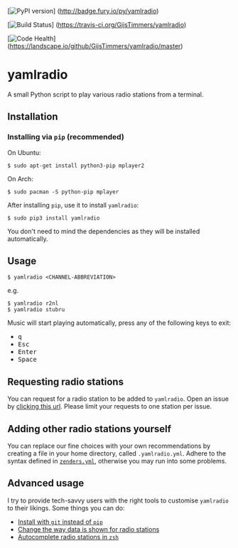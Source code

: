 [![PyPI version](https://badge.fury.io/py/yamlradio.svg)]
(http://badge.fury.io/py/yamlradio)

[![Build Status](https://travis-ci.org/GijsTimmers/yamlradio.svg?branch=master)]
(https://travis-ci.org/GijsTimmers/yamlradio)

[![Code Health](https://landscape.io/github/GijsTimmers/yamlradio/master/landscape.svg?style=flat)]
(https://landscape.io/github/GijsTimmers/yamlradio/master)

# yamlradio
A small Python script to play various radio stations from a terminal.

## Installation
### Installing via `pip` (recommended)

On Ubuntu:

    $ sudo apt-get install python3-pip mplayer2

On Arch:

    $ sudo pacman -S python-pip mplayer

After installing `pip`, use it to install `yamlradio`:

    $ sudo pip3 install yamlradio

You don't need to mind the dependencies as they will be installed automatically.


## Usage

    $ yamlradio <CHANNEL-ABBREVIATION>

e.g.

    $ yamlradio r2nl
    $ yamlradio stubru

Music will start playing automatically, press any of the following keys to exit:

- <kbd>q</kbd>
- <kbd>Esc</kbd>
- <kbd>Enter</kbd>
- <kbd>Space</kbd>

## Requesting radio stations
You can request for a radio station to be added to `yamlradio`. Open an issue 
by [clicking this url](https://github.com/GijsTimmers/yamlradio/issues/new?title=Radio+Station+request+for+___RADIO_STATION___).
Please limit your requests to one station per issue.

## Adding other radio stations yourself

You can replace our fine choices with your own recommendations by creating
a file in your home directory, called `.yamlradio.yml`. Adhere to the syntax
defined in [`zenders.yml`](yamlradio/zenders.yml), otherwise you may run into 
some problems.

## Advanced usage

I try to provide tech-savvy users with the right tools to customise `yamlradio`
to their likings. Some things you can do:

- [Install with `git` instead of `pip`](https://github.com/GijsTimmers/yamlradio/wiki/Installing-via-git)
- [Change the way data is shown for radio stations](https://github.com/GijsTimmers/yamlradio/wiki/Adding-custom-communicators)
- [Autocomplete radio stations in `zsh`](https://github.com/GijsTimmers/yamlradio/wiki/Autocompleting-radio-stations-in-zsh)
